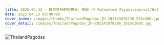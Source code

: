 ```yaml
---
title: 2025.04.13 - 班克鲁特的唐赛寺，泰国 (© Ratnakorn Piyasirisorost/Getty Images)
date: 2025.04.13 00:00:00
cover_index: /images/thumbs/ThailandPagodas_ZH-CN1143878296_533x300.jpg
cover_detail: /images/ThailandPagodas_ZH-CN1143878296_1920x1080.jpg
---
```


![ThailandPagodas](/images/ThailandPagodas_ZH-CN1143878296_1920x1080.jpg)
